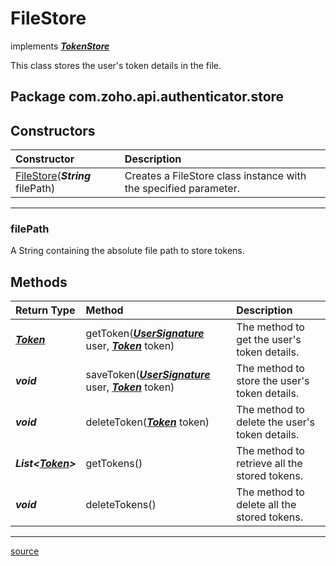 # FileStore

implements ***[TokenStore](../../../src/com/zoho/api/authenticator/store/TokenStore.java)***

This class stores the user's token details in the file.

## Package com.zoho.api.authenticator.store

## Constructors

| Constructor                                                          | Description                                                                     |
| :------------------------------------------------------------------- | :------------------------------------------------------------------------------ |
| [FileStore](../../../src/com/zoho/api/authenticator/store/FileStore.java)(***String*** filePath) | Creates a FileStore class instance with the specified parameter. |
----

### filePath

A String containing the absolute file path to store tokens.

## Methods

| Return Type   | Method            | Description                                              |
| :------------ | :---------------- | :------------------------------------------------------- |
| ***[Token](../../../src/com/zoho/api/authenticator/Token.java)***  | getToken(***[UserSignature](../../UserSignature.md#usersignature)*** user, ***[Token](../../../src/com/zoho/api/authenticator/Token.java)*** token) | The method to get the user's token details. |
| ***void***  | saveToken(***[UserSignature](../../UserSignature.md#usersignature)*** user, ***[Token](../../../src/com/zoho/api/authenticator/Token.java)*** token) | The method to store the user's token details. |
| ***void***  | deleteToken(***[Token](../../../src/com/zoho/api/authenticator/Token.java)*** token) | The method to delete the user's token details. |
| ***List&lt;[Token](../../../src/com/zoho/api/authenticator/Token.java)&gt;***  | getTokens() | The method to retrieve all the stored tokens. |
| ***void***  | deleteTokens() | The method to delete all the stored tokens. |
----

[source](../../../src/com/zoho/api/authenticator/store/FileStore.java)
